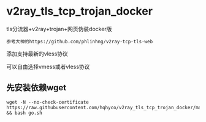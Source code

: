 # v2ray_tls_tcp_trojan_docker
 tls分流器+v2ray+trojan+网页伪装docker版

```
参考大神的https://github.com/phlinhng/v2ray-tcp-tls-web
```

添加支持最新的vless协议

可以自由选择vmess或者vless协议

## 先安装依赖wget

```
wget -N --no-check-certificate https://raw.githubusercontent.com/hqhyco/v2ray_tls_tcp_trojan_docker/master/go.sh && bash go.sh
```